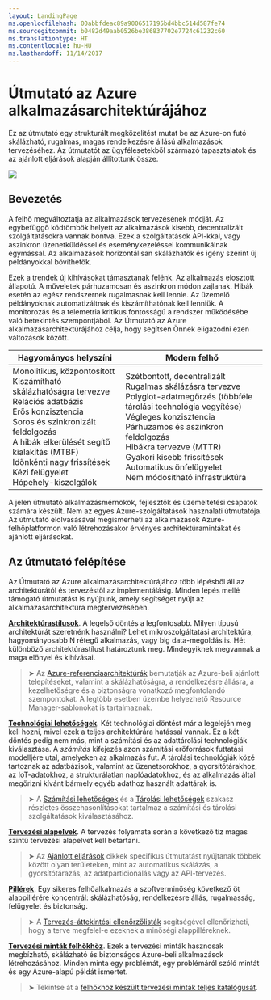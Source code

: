 ```yaml
---
layout: LandingPage
ms.openlocfilehash: 00abbfdeac89a9006517195bd4bbc514d587fe74
ms.sourcegitcommit: b0482d49aab0526be386837702e7724c61232c60
ms.translationtype: HT
ms.contentlocale: hu-HU
ms.lasthandoff: 11/14/2017
---
```

# <a name="azure-application-architecture-guide"></a>Útmutató az Azure alkalmazásarchitektúrájához

Ez az útmutató egy strukturált megközelítést mutat be az Azure-on futó skálázható, rugalmas, magas rendelkezésre állású alkalmazások tervezéséhez. Az útmutatót az ügyfélesetekből származó tapasztalatok és az ajánlott eljárások alapján állítottunk össze.

<img src="./images/guide-steps.svg" style="max-width:800px;"/>

## <a name="introduction"></a>Bevezetés

A felhő megváltoztatja az alkalmazások tervezésének módját. Az egybefüggő kódtömbök helyett az alkalmazások kisebb, decentralizált szolgáltatásokra vannak bontva. Ezek a szolgáltatások API-kkal, vagy aszinkron üzenetküldéssel és eseménykezeléssel kommunikálnak egymással. Az alkalmazások horizontálisan skálázhatók és igény szerint új példányokkal bővíthetők. 

Ezek a trendek új kihívásokat támasztanak felénk. Az alkalmazás elosztott állapotú. A műveletek párhuzamosan és aszinkron módon zajlanak. Hibák esetén az egész rendszernek rugalmasnak kell lennie. Az üzemelő példányoknak automatizáltnak és kiszámíthatónak kell lenniük. A monitorozás és a telemetria kritikus fontosságú a rendszer működésébe való betekintés szempontjából. Az Útmutató az Azure alkalmazásarchitektúrájához célja, hogy segítsen Önnek eligazodni ezen változások között. 

<table>
<thead>
    <tr><th>Hagyományos helyszíni</th><th>Modern felhő</th></tr>
</thead>
<tbody>
<tr><td>Monolitikus, központosított<br/>
Kiszámítható skálázhatóságra tervezve<br/>
Relációs adatbázis<br/>
Erős konzisztencia<br/>
Soros és szinkronizált feldolgozás<br/>
A hibák elkerülését segítő kialakítás (MTBF)<br/>
Időnkénti nagy frissítések<br/>
Kézi felügyelet<br/>
Hópehely-kiszolgálók</td>
<td>
Szétbontott, decentralizált<br/>
Rugalmas skálázásra tervezve<br/>
Polyglot-adatmegőrzés (többféle tárolási technológia vegyítése)<br/>
Végleges konzisztencia<br/>
Párhuzamos és aszinkron feldolgozás<br/>
Hibákra tervezve (MTTR)<br/>
Gyakori kisebb frissítések<br/>
Automatikus önfelügyelet<br/>
Nem módosítható infrastruktúra<br/>
</td>
</tbody>
</table>

A jelen útmutató alkalmazásmérnökök, fejlesztők és üzemeltetési csapatok számára készült. Nem az egyes Azure-szolgáltatások használati útmutatója. Az útmutató elolvasásával megismerheti az alkalmazások Azure-felhőplatformon való létrehozásakor érvényes architektúramintákat és ajánlott eljárásokat.

## <a name="how-this-guide-is-structured"></a>Az útmutató felépítése

Az Útmutató az Azure alkalmazásarchitektúrájához több lépésből áll az architektúrától és tervezéstől az implementálásig. Minden lépés mellé támogató útmutatást is nyújtunk, amely segítséget nyújt az alkalmazásarchitektúra megtervezésében.

**[Architektúrastílusok][arch-styles]**. A legelső döntés a legfontosabb. Milyen típusú architektúrát szeretnénk használni? Lehet mikroszolgáltatási architektúra, hagyományosabb N rétegű alkalmazás, vagy big data-megoldás is. Hét különböző architektúrastílust határoztunk meg. Mindegyiknek megvannak a maga előnyei és kihívásai.

> &#10148; Az [Azure-referenciaarchitektúrák][ref-archs] bemutatják az Azure-beli ajánlott telepítéseket, valamint a skálázhatóságra, a rendelkezésre állásra, a kezelhetőségre és a biztonságra vonatkozó megfontolandó szempontokat. A legtöbb esetben üzembe helyezhető Resource Manager-sablonokat is tartalmaznak.

**[Technológiai lehetőségek][technology-choices]**. Két technológiai döntést már a legelején meg kell hozni, mivel ezek a teljes architektúrára hatással vannak. Ez a két döntés pedig nem más, mint a számítási és az adattárolási technológiák kiválasztása. A *számítás* kifejezés azon számítási erőforrások futtatási modelljére utal, amelyeken az alkalmazás fut. A tárolási technológiák közé tartoznak az adatbázisok, valamint az üzenetsorokhoz, a gyorsítótárakhoz, az IoT-adatokhoz, a strukturálatlan naplóadatokhoz, és az alkalmazás által megőrizni kívánt bármely egyéb adathoz használt adattárak is. 

> &#10148; A [Számítási lehetőségek][compute-options] és a [Tárolási lehetőségek][storage-options] szakasz részletes összehasonlításokat tartalmaz a számítási és tárolási szolgáltatások kiválasztásához.

**[Tervezési alapelvek][design-principles]**. A tervezés folyamata során a következő tíz magas szintű tervezési alapelvet kell betartani. 

> &#10148; Az [Ajánlott eljárások][best-practices] cikkek specifikus útmutatást nyújtanak többek között olyan területeken, mint az automatikus skálázás, a gyorsítótárazás, az adatparticionálás vagy az API-tervezés.   

**[Pillérek][pillars]**. Egy sikeres felhőalkalmazás a szoftverminőség következő öt alappillérére koncentrál: skálázhatóság, rendelkezésre állás, rugalmasság, felügyelet és biztonság. 

> &#10148; A [Tervezés-áttekintési ellenőrzőlisták][checklists] segítségével ellenőrizheti, hogy a terve megfelel-e ezeknek a minőségi alappilléreknek. 

**[Tervezési minták felhőkhöz][patterns]**. Ezek a tervezési minták hasznosak megbízható, skálázható és biztonságos Azure-beli alkalmazások létrehozásához. Minden minta egy problémát, egy problémáról szóló mintát és egy Azure-alapú példát ismertet.

> &#10148; Tekintse át a [felhőkhöz készült tervezési minták teljes katalógusát](../patterns/index.md).


[arch-styles]: ./architecture-styles/index.md
[best-practices]: ../best-practices/index.md
[checklists]: ../checklist/index.md
[compute-options]: ./technology-choices/compute-comparison.md
[design-principles]: ./design-principles/index.md
[patterns]: ../patterns/index.md?toc=/azure/architecture/guide/toc.json
[pillars]: ./pillars.md
[ref-archs]: ../reference-architectures/index.md
[storage-options]: ./technology-choices/data-store-comparison.md
[technology-choices]: ./technology-choices/index.md

